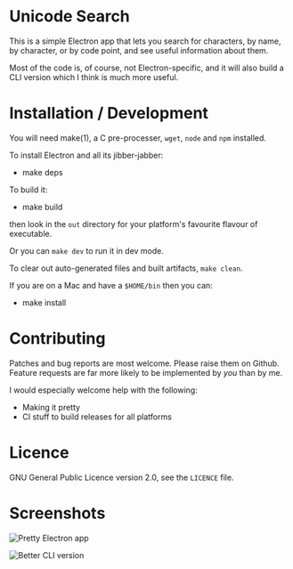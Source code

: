 # Unicode Search

This is a simple Electron app that lets you search for characters,
by name, by character, or by code point, and see useful information
about them.

Most of the code is, of course, not Electron-specific, and it will
also build a CLI version which I think is much more useful.

# Installation / Development

You will need make(1), a C pre-processer, `wget`, `node` and `npm` installed.

To install Electron and all its jibber-jabber:

- make deps

To build it:

- make build

then look in the `out` directory for your platform's favourite
flavour of executable.

Or you can `make dev` to run it in dev mode.

To clear out auto-generated files and built artifacts, `make clean`.

If you are on a Mac and have a `$HOME/bin` then you can:

- make install

# Contributing

Patches and bug reports are most welcome. Please raise them on
Github. Feature requests are far more likely to be implemented
by *you* than by me.

I would especially welcome help with the following:

- Making it pretty
- CI stuff to build releases for all platforms

# Licence

GNU General Public Licence version 2.0, see the `LICENCE` file.

# Screenshots

![Pretty Electron app](https://github.com/user-attachments/assets/c3233d85-71ef-4432-96f1-17ff1e252a09)

![Better CLI version](https://github.com/user-attachments/assets/56cdafda-b45f-4826-bfc2-86aaa3414850)
